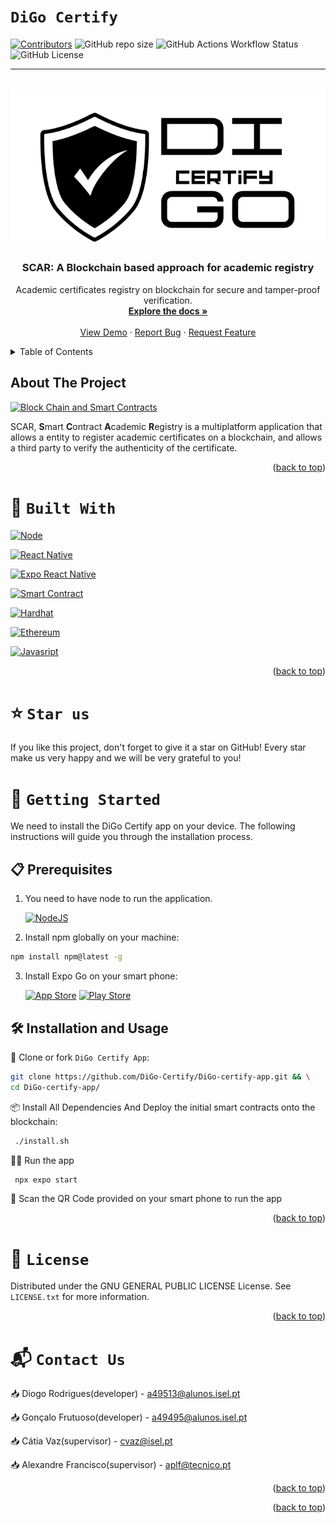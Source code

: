 # `DiGo Certify`

<a name="readme-top"></a>

[![Contributors][contributors-shield]][contributors-url]
![GitHub repo size](https://img.shields.io/github/repo-size/DiGo-Certify/DiGo-certify-app)
![GitHub Actions Workflow Status](https://img.shields.io/github/actions/workflow/status/DiGo-Certify/DiGo-certify-app/cl.yml)
![GitHub License](https://img.shields.io/github/license/DiGo-Certify/DiGo-certify-app)

---

<!-- PROJECT LOGO -->
<br />
<div align="center">
  <a href="https://github.com/DiGo-Certify/DiGo-certify-app/blob/main/docs/images/logo.png">
    <img src="docs/images/splash-screen.png" alt="Logo">
  </a>

<h3 align="center">SCAR: A Blockchain based approach for academic registry</h3>

  <p align="center">
    Academic certificates registry on blockchain for secure and tamper-proof verification.
    <br />
    <a href="https://github.com/DiGo-Certify/DiGo-certify-app"><strong>Explore the docs »</strong></a>
    <br />
    <br />
    <a href="https://github.com/DiGo-Certify/DiGo-certify-app">View Demo</a>
    ·
    <a href="https://github.com/DiGo-Certify/DiGo-certify-app/issues">Report Bug</a>
    ·
    <a href="https://github.com/DiGo-Certify/DiGo-certify-app/issues">Request Feature</a>
  </p>
</div>

<!-- TABLE OF CONTENTS -->
<details>
  <summary>Table of Contents</summary>
  <ol>
    <li>
      <a href="#about-the-project">About The Project</a>
      <ul>
        <li><a href="#built-with">Built With</a></li>
      </ul>
    </li>
    <li>
      <a href="#getting-started">Getting Started</a>
      <ul>
        <li><a href="#prerequisites">Prerequisites</a></li>
        <li><a href="#installation">Installation</a></li>
      </ul>
    </li>
    <li><a href="#usage">Usage</a></li>
    <li><a href="#license">License</a></li>
    <li><a href="#contact">Contact</a></li>
    <li><a href="#acknowledgments">Acknowledgments</a></li>
  </ol>
</details>

<!-- ABOUT THE PROJECT -->

## About The Project

[![Block Chain and Smart Contracts][product-screenshot]][product-screenshot]

SCAR, **S**mart **C**ontract **A**cademic **R**egistry is a multiplatform application that allows a entity to register academic certificates on a blockchain, and allows a third party to verify the authenticity of the certificate.

<p align="right">(<a href="#readme-top">back to top</a>)</p>

# 🧰 `Built With`

  [![Node][Node.js]][Node-url]

  [![React Native][ReactNative.js]][ReactNative-url]

  [![Expo React Native][Expo.js]][Expo-url]

  [![Smart Contract][Solidity.sol]][Solidity-url]

  [![Hardhat][Hardhat.js]][Hardhat-url]

  [![Ethereum][Ethereum.js]][Ethereum-url]

  [![Javasript][Javascript.js]][Javascript-url]


<p align="right">(<a href="#readme-top">back to top</a>)</p>

<!-- Star Us -->
# ⭐️ `Star us`

If you like this project, don't forget to give it a star on GitHub! Every star make us very happy and we will be very grateful to you!

<!-- GETTING STARTED -->

# 🚀 `Getting Started`

We need to install the DiGo Certify app on your device.
The following instructions will guide you through the installation process.

## 📋 Prerequisites

1. You need to have node to run the application.

    [![NodeJS](https://img.shields.io/badge/node.js-6DA55F?style=for-the-badge&logo=node.js&logoColor=white)](https://nodejs.org/en)

2. Install npm globally on your machine:
  ```sh
  npm install npm@latest -g
  ```

3. Install Expo Go on your smart phone:

    [![App Store](https://img.shields.io/badge/App_Store-0D96F6?style=for-the-badge&logo=app-store&logoColor=white)](https://apps.apple.com/us/app/expo-go/id982107779)
    [![Play Store](https://img.shields.io/badge/Google_Play-414141?style=for-the-badge&logo=google-play&logoColor=white)](https://play.google.com/store/apps/details?id=host.exp.exponent&hl=en)

## 🛠️ Installation and Usage

📄 Clone or fork `DiGo Certify App`:
   ```sh
   git clone https://github.com/DiGo-Certify/DiGo-certify-app.git && \
   cd DiGo-certify-app/
   ```
📦 Install All Dependencies And Deploy the initial smart contracts onto the blockchain:
   ```sh
    ./install.sh
   ```
🚴‍♂️ Run the app
   ```sh
    npx expo start
   ```
📱 Scan the QR Code provided on your smart phone to run the app

<p align="right">(<a href="#readme-top">back to top</a>)</p>

<!-- USAGE EXAMPLES -->

<!-- ## Usage

Use this space to show useful examples of how a project can be used. Additional screenshots, code examples and demos work well in this space. You may also link to more resources.

_For more examples, please refer to the [Documentation](https://example.com)_

<p align="right">(<a href="#readme-top">back to top</a>)</p> -->

<!-- LICENSE -->

# 📜 `License`

Distributed under the GNU GENERAL PUBLIC LICENSE License. See `LICENSE.txt` for more information.

<p align="right">(<a href="#readme-top">back to top</a>)</p>

<!-- CONTACT -->

# 📬 `Contact Us`

:inbox_tray: Diogo Rodrigues(developer) - [a49513@alunos.isel.pt](mailto:a49513@alunos.isel.pt)

:inbox_tray: Gonçalo Frutuoso(developer) - [a49495@alunos.isel.pt](mailto:a49495@alunos.isel.pt)

:inbox_tray: Cátia Vaz(supervisor) - [cvaz@isel.pt](mailto:cvaz@isel.pt)

:inbox_tray: Alexandre Francisco(supervisor) - [aplf@tecnico.pt](mailto:aplf@tecnico.pt)

<p align="right">(<a href="#readme-top">back to top</a>)</p>

<!-- ACKNOWLEDGMENTS -->

<!-- ## Acknowledgments

- []()
- []()
- []() -->

<p align="right">(<a href="#readme-top">back to top</a>)</p>

<!-- MARKDOWN LINKS & IMAGES -->

[contributors-shield]: https://img.shields.io/github/contributors/DiGo-Certify/DiGo-certify-app.svg
[contributors-url]: https://github.com/DiGo-Certify/DiGo-certify-app/graphs/contributors
[product-screenshot]: ./docs/images/blockchain-and-smart-contract-image.png
[Node.js]: https://img.shields.io/badge/node.js-6DA55F?style=for-the-badge&logo=node.js&logoColor=white
[Node-url]: https://nodejs.org/
[Expo.js]: https://img.shields.io/badge/expo-1C1E24?style=for-the-badge&logo=expo&logoColor=#D04A37
[Expo-url]: https://docs.expo.dev/
[Solidity.sol]: https://img.shields.io/badge/solidity-363636?style=for-the-badge&logo=solidity&logoColor=white
[Solidity-url]: https://docs.soliditylang.org/en/v0.8.7/
[Hardhat.js]: https://img.shields.io/badge/hardhat-000000?style=for-the-badge&logo=hardhat&logoColor=white
[Hardhat-url]: https://hardhat.org/
[Ethereum.js]: https://img.shields.io/badge/ethereum-3C3C3D?style=for-the-badge&logo=ethereum&logoColor=white
[Ethereum-url]: https://ethereum.org/en/
[Javascript-url]: https://developer.mozilla.org/en-US/docs/Web/JavaScript
[Javascript.js]: https://img.shields.io/badge/javascript-%23323330.svg?style=for-the-badge&logo=javascript&Color=yellow
[ReactNative.js]: https://img.shields.io/badge/react_native-%2320232a.svg?style=for-the-badge&logo=react&logoColor=#fddb3c
[ReactNative-url]: https://reactnative.dev/
